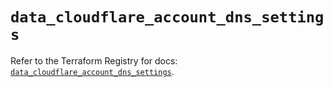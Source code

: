 # `data_cloudflare_account_dns_settings`

Refer to the Terraform Registry for docs: [`data_cloudflare_account_dns_settings`](https://registry.terraform.io/providers/cloudflare/cloudflare/5.4.0/docs/data-sources/account_dns_settings).
